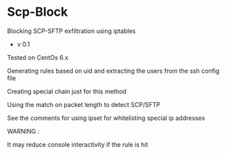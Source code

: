 Scp-Block 
=========

Blocking SCP-SFTP exfiltration using iptables

- v 0.1

Tested on CentOs 6.x

Generating rules based on uid and extracting the users from the ssh config file

Creating special chain just for this method

Using the match on packet length to detect SCP/SFTP

See the comments for using ipset for whitelisting special ip addresses

WARNING :

It may reduce console interactivity if the rule is hit

